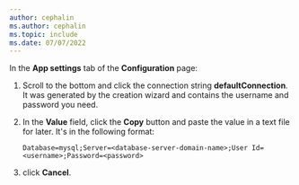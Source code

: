 ```yaml
---
author: cephalin
ms.author: cephalin
ms.topic: include
ms.date: 07/07/2022
---
```


In the **App settings** tab of the **Configuration** page:

1. Scroll to the bottom and click the connection string **defaultConnection**. It was generated by the creation wizard and contains the username and password you need.

1. In the **Value** field, click the **Copy** button and paste the value in a text file for later. It's in the following format:

    ```
    Database=mysql;Server=<database-server-domain-name>;User Id=<username>;Password=<password>
    ```

1. click **Cancel**.
